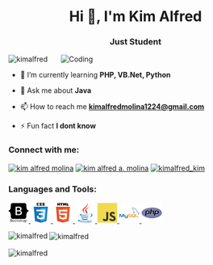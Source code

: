 <h1 align="center">Hi 👋, I'm Kim Alfred</h1>
<h3 align="center">Just Student</h3>
<img align="right" alt="Coding" width="400" src="https://media.tenor.com/K02_c3XLq68AAAAC/paimon.gif">

<p align="left"> <img src="https://komarev.com/ghpvc/?username=kimalfred&label=Profile%20views&color=0e75b6&style=flat" alt="kimalfred" /> </p>

- 🌱 I’m currently learning **PHP, VB.Net, Python**

- 💬 Ask me about **Java**

- 📫 How to reach me **kimalfredmolina1224@gmail.com**

- ⚡ Fun fact **I dont know**

<h3 align="left">Connect with me:</h3>
<p align="left">
<a href="https://linkedin.com/in/kim alfred molina" target="blank"><img align="center" src="https://raw.githubusercontent.com/rahuldkjain/github-profile-readme-generator/master/src/images/icons/Social/linked-in-alt.svg" alt="kim alfred molina" height="30" width="40" /></a>
<a href="https://fb.com/kim alfred a. molina" target="blank"><img align="center" src="https://raw.githubusercontent.com/rahuldkjain/github-profile-readme-generator/master/src/images/icons/Social/facebook.svg" alt="kim alfred a. molina" height="30" width="40" /></a>
<a href="https://instagram.com/kimalfred_kim" target="blank"><img align="center" src="https://raw.githubusercontent.com/rahuldkjain/github-profile-readme-generator/master/src/images/icons/Social/instagram.svg" alt="kimalfred_kim" height="30" width="40" /></a>
</p>

<h3 align="left">Languages and Tools:</h3>
<a href="https://getbootstrap.com" target="_blank" rel="noreferrer"> <img src="https://raw.githubusercontent.com/devicons/devicon/master/icons/bootstrap/bootstrap-plain-wordmark.svg" alt="bootstrap" width="40" height="40"/> </a> <a href="https://www.w3schools.com/css/" target="_blank" rel="noreferrer"> <img src="https://raw.githubusercontent.com/devicons/devicon/master/icons/css3/css3-original-wordmark.svg" alt="css3" width="40" height="40"/> </a> <a href="https://www.w3.org/html/" target="_blank" rel="noreferrer"> <img src="https://raw.githubusercontent.com/devicons/devicon/master/icons/html5/html5-original-wordmark.svg" alt="html5" width="40" height="40"/> </a> <a href="https://www.java.com" target="_blank" rel="noreferrer"> <img src="https://raw.githubusercontent.com/devicons/devicon/master/icons/java/java-original.svg" alt="java" width="40" height="40"/> </a> <a href="https://developer.mozilla.org/en-US/docs/Web/JavaScript" target="_blank" rel="noreferrer"> <img src="https://raw.githubusercontent.com/devicons/devicon/master/icons/javascript/javascript-original.svg" alt="javascript" width="40" height="40"/> </a> <a href="https://www.mysql.com/" target="_blank" rel="noreferrer"> <img src="https://raw.githubusercontent.com/devicons/devicon/master/icons/mysql/mysql-original-wordmark.svg" alt="mysql" width="40" height="40"/> </a> <a href="https://www.php.net" target="_blank" rel="noreferrer"> <img src="https://raw.githubusercontent.com/devicons/devicon/master/icons/php/php-original.svg" alt="php" width="40" height="40"/> </a> </p>

<p><img align="left" src="https://github-readme-stats.vercel.app/api/top-langs?username=kimalfred&show_icons=true&locale=en&layout=compact" alt="kimalfred" /></p>

<p>&nbsp;<img align="center" src="https://github-readme-stats.vercel.app/api?username=kimalfred&show_icons=true&locale=en" alt="kimalfred" /></p>

<p><img align="center" src="https://github-readme-streak-stats.herokuapp.com/?user=kimalfred&" alt="kimalfred" /></p>
